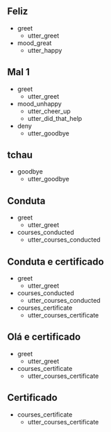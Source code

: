 ## Feliz
* greet
  - utter_greet
* mood_great
  - utter_happy

## Mal 1
* greet
  - utter_greet
* mood_unhappy
  - utter_cheer_up
  - utter_did_that_help
* deny
  - utter_goodbye

## tchau
* goodbye
  - utter_goodbye

## Conduta

* greet
    - utter_greet
* courses_conducted
    - utter_courses_conducted

## Conduta e certificado

* greet
    - utter_greet
* courses_conducted
    - utter_courses_conducted
* courses_certificate
    - utter_courses_certificate

## Olá e certificado

* greet
    - utter_greet
* courses_certificate
    - utter_courses_certificate

## Certificado
* courses_certificate
    - utter_courses_certificate
